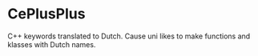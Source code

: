 # CePlusPlus
C++ keywords translated to Dutch. Cause uni likes to make functions and klasses with Dutch names.